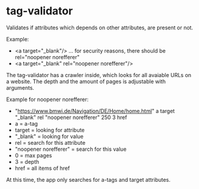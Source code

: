 # tag-validator

Validates if attributes which depends on other attributes, are present or not.

Example:

* \<a target="_blank"/>  ... for security reasons, there should be rel="noopener norefferer"
* \<a target="_blank" rel="noopener norefferer"/>

The tag-validator has a crawler inside, which looks for all avaiable URLs on a website.
The depth and the amount of pages is adjustable with arguments.

Example for noopener norefferer: 
* "https://www.bmwi.de/Navigation/DE/Home/home.html" a target "_blank" rel "noopener norefferer" 250 3 href
* a = a-tag
* target = looking for attribute
* "_blank" = looking for value
* rel = search for this attribute
* "noopener norefferer" = search for this value
* 0 = max pages
* 3 = depth
* href = all items of href

At this time, the app only searches for a-tags and target attributes.
